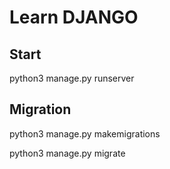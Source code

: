 # Learn DJANGO

## Start

python3 manage.py runserver

## Migration

python3 manage.py makemigrations

python3 manage.py migrate
